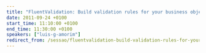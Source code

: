```yaml
---
title: "FluentValidation: Build validation rules for your business objects"
date: 2011-09-24 +0100
start_time: 11:10:00 +0100
end_time: 11:30:00 +0100
speakers: ["luis-g-amorim"]
redirect_from: /sessao/fluentvalidation-build-validation-rules-for-your-business-objects/
---
```

